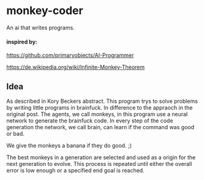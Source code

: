 # monkey-coder
An ai that writes programs.

#### inspired by:
https://github.com/primaryobjects/AI-Programmer

https://de.wikipedia.org/wiki/Infinite-Monkey-Theorem

## Idea

As described in Kory Beckers abstract. This program trys to solve problems by writing little programs in brainfuck. In difference to the appraoch in the original post. The agents, we call monkeys, in this program use a neural network to generate the brainfuck code. In every step of the code generation the network, we call brain, can learn if the command was good or bad.

We give the monkeys a banana if they do good. ;)

The best monkeys in a generation are selected and used as a origin for the next generation to evolve. This process is repeated until either the overall error is low enough or a specified end goal is reached.